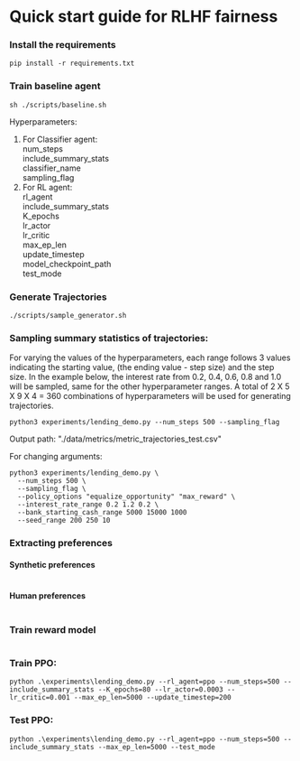 # Quick start guide for RLHF fairness

### Install the requirements
````
pip install -r requirements.txt
````

### Train baseline agent

```
sh ./scripts/baseline.sh
```

Hyperparameters:
1) For Classifier agent: <br> 
   num_steps <br>
   include_summary_stats <br>
   classifier_name <br>
   sampling_flag <br>
2) For RL agent: <br>
   rl_agent <br>
   include_summary_stats <br>
   K_epochs <br>
   lr_actor <br>
   lr_critic <br>
   max_ep_len <br>
   update_timestep <br>
   model_checkpoint_path <br>
   test_mode <br>

### Generate Trajectories
````
./scripts/sample_generator.sh
````

### Sampling summary statistics of trajectories:

For varying the values of the hyperparameters, each range follows 3 values indicating the starting value, (the ending value - step size) and the step size.
In the example below, the interest rate from 0.2, 0.4, 0.6, 0.8 and 1.0 will be sampled, same for the other hyperparameter ranges.
A total of 2 X 5 X 9 X 4 = 360 combinations of hyperparameters will be used for generating trajectories.

```
python3 experiments/lending_demo.py --num_steps 500 --sampling_flag
```

Output path: "./data/metrics/metric_trajectories_test.csv"

For changing arguments:

```
python3 experiments/lending_demo.py \
  --num_steps 500 \
  --sampling_flag \
  --policy_options "equalize_opportunity" "max_reward" \
  --interest_rate_range 0.2 1.2 0.2 \
  --bank_starting_cash_range 5000 15000 1000
  --seed_range 200 250 10
```

### Extracting preferences

#### Synthetic preferences
```

```

#### Human preferences
```

```

### Train reward model
``` 

```

### Train PPO:

```
python .\experiments\lending_demo.py --rl_agent=ppo --num_steps=500 --include_summary_stats --K_epochs=80 --lr_actor=0.0003 --lr_critic=0.001 --max_ep_len=5000 --update_timestep=200
```

### Test PPO:

```
python .\experiments\lending_demo.py --rl_agent=ppo --num_steps=500 --include_summary_stats --max_ep_len=5000 --test_mode
```
